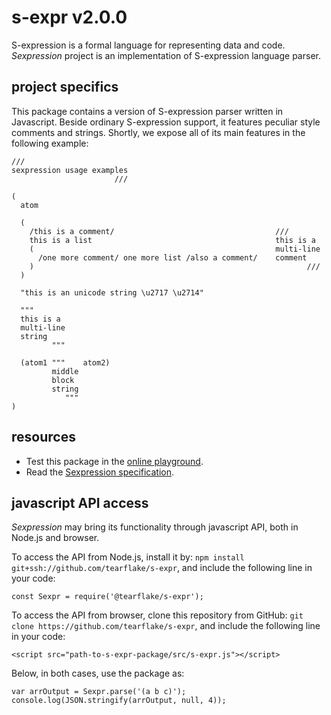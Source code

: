 # s-expr v2.0.0

S-expression is a formal language for representing data and code. *Sexpression* project is an implementation of S-expression language parser.

## project specifics

This package contains a version of S-expression parser written in Javascript. Beside ordinary S-expression support, it features peculiar style comments and strings. Shortly, we expose all of its main features in the following example:

```
///
sexpression usage examples
                       ///

(
  atom

  (
    /this is a comment/                                    ///
    this is a list                                         this is a   
    (                                                      multi-line
      /one more comment/ one more list /also a comment/    comment
    )                                                             ///   
  )
  
  "this is an unicode string \u2717 \u2714"
  
  """      
  this is a
  multi-line
  string
         """
  
  (atom1 """    atom2)
         middle
         block
         string
            """
)
```

## resources

- Test this package in the [online playground](https://tearflake.github.io/s-expr/playground/).
- Read the [Sexpression specification](https://tearflake.github.io/sexpression/docs/s-expr).

## javascript API access

*Sexpression* may bring its functionality through javascript API, both in Node.js and browser.

To access the API from Node.js, install it by: `npm install git+ssh://github.com/tearflake/s-expr`, and include the following line in your code:

```
const Sexpr = require('@tearflake/s-expr');
```

To access the API from browser, clone this repository from GitHub: `git clone https://github.com/tearflake/s-expr`, and include the following line in your code:

```
<script src="path-to-s-expr-package/src/s-expr.js"></script>
```

Below, in both cases, use the package as:

```
var arrOutput = Sexpr.parse('(a b c)');
console.log(JSON.stringify(arrOutput, null, 4));
```
